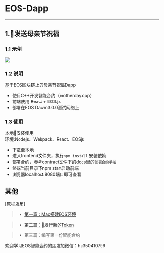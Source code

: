# EOS-Dapp
---
## 1.发送母亲节祝福
### 1.1 示例
![](example.gif)

### 1.2 说明
基于EOS区块链上的母亲节祝福Dapp<br>
  * 使用C++开发智能合约（motherday.cpp）
  * 前端使用 React + EOS.js
  * 部署在EOS Dawm3.0.0测试网络上

### 1.3 使用
本地安装使用<br>
环境:Nodejs、Webpack、React、EOSjs
  * 下载至本地
  * 进入frontend文件夹，执行`npm install` 安装依赖
  * 部署合约，参考contract文件下的docs里的`部署合约手册`
  * 终端当前目录下npm start启动前端
  * 浏览器localhost:8080端口即可查看

## 其他
[教程发布]
> * [第一篇：Mac搭建EOS环境](https://github.com/PeterHuZQ/EOS-Development/blob/master/Mac%E4%B8%8B%E6%90%AD%E5%BB%BAEOS%E7%8E%AF%E5%A2%83.md)

> * [第二篇：发行新的Token](https://github.com/PeterHuZQ/EOS-Development/blob/master/%E5%8F%91%E4%B8%AA%5B%E5%A4%A7%E5%AE%9DSOD%E5%B8%81%5D.md)

> * 第三篇：编写第一份智能合约

欢迎学习EOS智能合约的朋友加微信：hu350410796<br>
